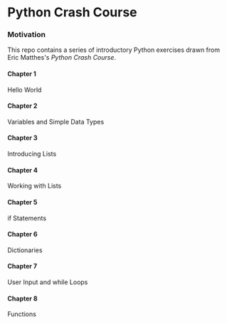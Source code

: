 # Python Crash Course

### Motivation
This repo contains a series of introductory Python exercises drawn from Eric Matthes's *Python Crash Course*.

#### Chapter 1
Hello World

#### Chapter 2
Variables and Simple Data Types

#### Chapter 3
Introducing Lists

#### Chapter 4
Working with Lists

#### Chapter 5
if Statements

#### Chapter 6
Dictionaries

#### Chapter 7
User Input and while Loops

#### Chapter 8
Functions